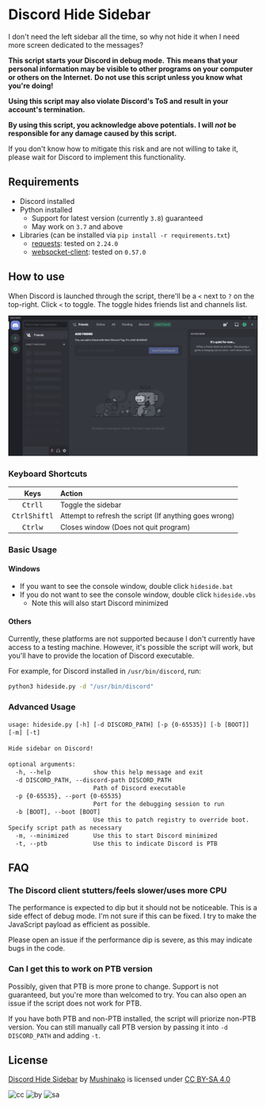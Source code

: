 # Discord Hide Sidebar

I don't need the left sidebar all the time, so why not hide it when I need more screen dedicated to the messages?

**This script starts your Discord in debug mode.**
**This means that your personal information may be visible to other programs on your computer or others on the Internet.**
**Do not use this script unless you know what you're doing!**

**Using this script may also violate Discord's ToS and result in your account's termination.**

**By using this script, you acknowledge above potentials.**
**I will *not* be responsible for any damage caused by this script.**

If you don't know how to mitigate this risk and are not willing to take it, please wait for Discord to implement this functionality.

## Requirements

* Discord installed
* Python installed
  * Support for latest version (currently `3.8`) guaranteed
  * May work on `3.7` and above
* Libraries (can be installed via `pip install -r requirements.txt`)
  * [requests](https://requests.readthedocs.io/en/master/): tested on `2.24.0`
  * [websocket-client](https://github.com/websocket-client/websocket-client): tested on `0.57.0`

## How to use

When Discord is launched through the script, there'll be a `<` next to `?` on the top-right.
Click `<` to toggle. The toggle hides friends list and channels list.

![Example](asset/eg.gif)

### Keyboard Shortcuts

| Keys                                        | Action                                                 |
| :-----------------------------------------: | :----------------------------------------------------- |
| <kbd>Ctrl</kbd><kbd>l</kbd>                 | Toggle the sidebar                                     |
| <kbd>Ctrl</kbd><kbd>Shift</kbd><kbd>l</kbd> | Attempt to refresh the script (If anything goes wrong) |
| <kbd>Ctrl</kbd><kbd>w</kbd>                 | Closes window (Does not quit program)                  |

### Basic Usage

#### Windows

* If you want to see the console window, double click `hideside.bat`
* If you do not want to see the console window, double click `hideside.vbs`
  * Note this will also start Discord minimized

#### Others

Currently, these platforms are not supported because I don't currently have access to a testing machine.
However, it's possible the script will work, but you'll have to provide the location of Discord executable.

For example, for Discord installed in `/usr/bin/discord`, run:

```bash
python3 hideside.py -d "/usr/bin/discord"
```

### Advanced Usage

```text
usage: hideside.py [-h] [-d DISCORD_PATH] [-p {0-65535}] [-b [BOOT]] [-m] [-t]

Hide sidebar on Discord!

optional arguments:
  -h, --help            show this help message and exit
  -d DISCORD_PATH, --discord-path DISCORD_PATH
                        Path of Discord executable
  -p {0-65535}, --port {0-65535}
                        Port for the debugging session to run
  -b [BOOT], --boot [BOOT]
                        Use this to patch registry to override boot. Specify script path as necessary
  -m, --minimized       Use this to start Discord minimized
  -t, --ptb             Use this to indicate Discord is PTB
```

## FAQ

### The Discord client stutters/feels slower/uses more CPU

The performance is expected to dip but it should not be noticeable.
This is a side effect of debug mode. I'm not sure if this can be fixed.
I try to make the JavaScript payload as efficient as possible.

Please open an issue if the performance dip is severe, as this may indicate bugs in the code.

### Can I get this to work on PTB version

Possibly, given that PTB is more prone to change.
Support is not guaranteed, but you're more than welcomed to try.
You can also open an issue if the script does not work for PTB.

If you have both PTB and non-PTB installed, the script will priorize non-PTB version.
You can still manually call PTB version by passing it into `-d DISCORD_PATH` and adding `-t`.

## License

[Discord Hide Sidebar](https://github.com/Mushinako/Discord-Hide-Sidebar) by [Mushinako](https://github.com/Mushinako) is licensed under [CC BY-SA 4.0](https://creativecommons.org/licenses/by-sa/4.0)

![cc](https://mirrors.creativecommons.org/presskit/icons/cc.svg?ref=chooser-v1) ![by](https://mirrors.creativecommons.org/presskit/icons/by.svg?ref=chooser-v1) ![sa](https://mirrors.creativecommons.org/presskit/icons/sa.svg?ref=chooser-v1)
